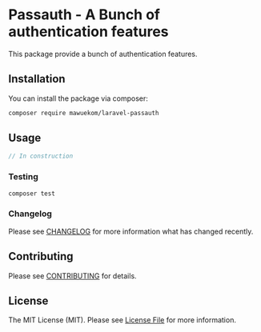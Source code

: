 # Passauth - A Bunch of authentication features

This package provide a bunch of authentication features.

## Installation

You can install the package via composer:

```bash
composer require mawuekom/laravel-passauth
```

## Usage

```php
// In construction
```

### Testing

```bash
composer test
```

### Changelog

Please see [CHANGELOG](CHANGELOG.md) for more information what has changed recently.

## Contributing

Please see [CONTRIBUTING](CONTRIBUTING.md) for details.

## License

The MIT License (MIT). Please see [License File](LICENSE.md) for more information.

